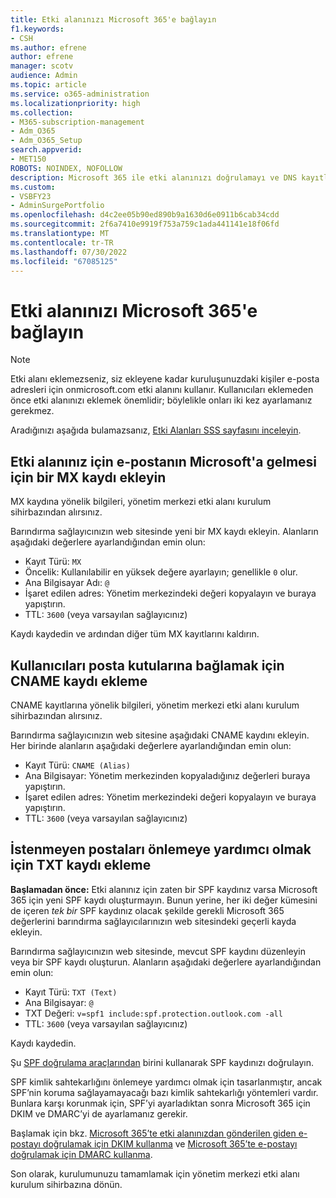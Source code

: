 ```yaml
---
title: Etki alanınızı Microsoft 365'e bağlayın
f1.keywords:
- CSH
ms.author: efrene
author: efrene
manager: scotv
audience: Admin
ms.topic: article
ms.service: o365-administration
ms.localizationpriority: high
ms.collection:
- M365-subscription-management
- Adm_O365
- Adm_O365_Setup
search.appverid:
- MET150
ROBOTS: NOINDEX, NOFOLLOW
description: Microsoft 365 ile etki alanınızı doğrulamayı ve DNS kayıtları oluşturmayı öğrenin.
ms.custom:
- VSBFY23
- AdminSurgePortfolio
ms.openlocfilehash: d4c2ee05b90ed890b9a1630d6e0911b6cab34cdd
ms.sourcegitcommit: 2f6a7410e9919f753a759c1ada441141e18f06fd
ms.translationtype: MT
ms.contentlocale: tr-TR
ms.lasthandoff: 07/30/2022
ms.locfileid: "67085125"
---
```

# <a name="connect-your-domain-to-microsoft-365"></a>Etki alanınızı Microsoft 365'e bağlayın

> [!NOTE]
> Etki alanı eklemezseniz, siz ekleyene kadar kuruluşunuzdaki kişiler e-posta adresleri için onmicrosoft.com etki alanını kullanır. Kullanıcıları eklemeden önce etki alanınızı eklemek önemlidir; böylelikle onları iki kez ayarlamanız gerekmez.

Aradığınızı aşağıda bulamazsanız, [Etki Alanları SSS sayfasını inceleyin](../setup/domains-faq.yml).

## <a name="add-an-mx-record-so-email-for-your-domain-will-come-to-microsoft"></a>Etki alanınız için e-postanın Microsoft'a gelmesi için bir MX kaydı ekleyin

MX kaydına yönelik bilgileri, yönetim merkezi etki alanı kurulum sihirbazından alırsınız.

Barındırma sağlayıcınızın web sitesinde yeni bir MX kaydı ekleyin.
Alanların aşağıdaki değerlere ayarlandığından emin olun:

- Kayıt Türü: `MX`
- Öncelik: Kullanılabilir en yüksek değere ayarlayın; genellikle `0` olur.
- Ana Bilgisayar Adı: `@`
- İşaret edilen adres: Yönetim merkezindeki değeri kopyalayın ve buraya yapıştırın.
- TTL: `3600` (veya varsayılan sağlayıcınız)

Kaydı kaydedin ve ardından diğer tüm MX kayıtlarını kaldırın.

## <a name="add-a-cname-record-to-connect-users-to-their-mailboxes"></a>Kullanıcıları posta kutularına bağlamak için CNAME kaydı ekleme

CNAME kayıtlarına yönelik bilgileri, yönetim merkezi etki alanı kurulum sihirbazından alırsınız.

Barındırma sağlayıcınızın web sitesine aşağıdaki CNAME kaydını ekleyin. Her birinde alanların aşağıdaki değerlere ayarlandığından emin olun:

- Kayıt Türü: `CNAME (Alias)`
- Ana Bilgisayar: Yönetim merkezinden kopyaladığınız değerleri buraya yapıştırın.
- İşaret edilen adres: Yönetim merkezindeki değeri kopyalayın ve buraya yapıştırın.
- TTL: `3600` (veya varsayılan sağlayıcınız)

## <a name="add-a-txt-record-to-help-prevent-spam"></a>İstenmeyen postaları önlemeye yardımcı olmak için TXT kaydı ekleme

**Başlamadan önce:** Etki alanınız için zaten bir SPF kaydınız varsa Microsoft 365 için yeni SPF kaydı oluşturmayın. Bunun yerine, her iki değer kümesini de içeren *tek bir* SPF kaydınız olacak şekilde gerekli Microsoft 365 değerlerini barındırma sağlayıcılarınızın web sitesindeki geçerli kayda ekleyin.

Barındırma sağlayıcınızın web sitesinde, mevcut SPF kaydını düzenleyin veya bir SPF kaydı oluşturun.
Alanların aşağıdaki değerlere ayarlandığından emin olun:

- Kayıt Türü: `TXT (Text)`
- Ana Bilgisayar: `@`
- TXT Değeri: `v=spf1 include:spf.protection.outlook.com -all`
- TTL: `3600` (veya varsayılan sağlayıcınız)

Kaydı kaydedin.

Şu [SPF doğrulama araçlarından](/office365/admin/setup/domains-faq#how-can-i-validate-spf-records-for-my-domain) birini kullanarak SPF kaydınızı doğrulayın.

SPF kimlik sahtekarlığını önlemeye yardımcı olmak için tasarlanmıştır, ancak SPF’nin koruma sağlayamayacağı bazı kimlik sahtekarlığı yöntemleri vardır. Bunlara karşı korunmak için, SPF’yi ayarladıktan sonra Microsoft 365 için DKIM ve DMARC’yi de ayarlamanız gerekir.

Başlamak için bkz. [Microsoft 365’te etki alanınızdan gönderilen giden e-postayı doğrulamak için DKIM kullanma](../../security/office-365-security/use-dkim-to-validate-outbound-email.md) ve [Microsoft 365’te e-postayı doğrulamak için DMARC kullanma](../../security/office-365-security/use-dmarc-to-validate-email.md).

Son olarak, kurulumunuzu tamamlamak için yönetim merkezi etki alanı kurulum sihirbazına dönün.
